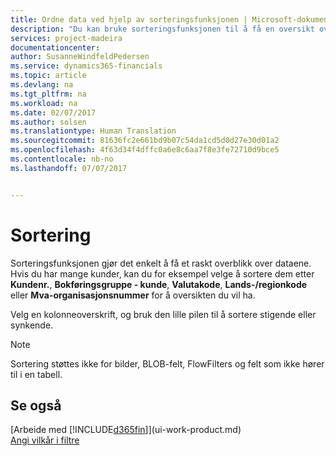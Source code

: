 ```yaml
---
title: Ordne data ved hjelp av sorteringsfunksjonen | Microsoft-dokumentasjon
description: "Du kan bruke sorteringsfunksjonen til å få en oversikt over dataene. Du kan for eksempel sortere kunder etter valutakode for å få et velge et utvalg av kunder."
services: project-madeira
documentationcenter: 
author: SusanneWindfeldPedersen
ms.service: dynamics365-financials
ms.topic: article
ms.devlang: na
ms.tgt_pltfrm: na
ms.workload: na
ms.date: 02/07/2017
ms.author: solsen
ms.translationtype: Human Translation
ms.sourcegitcommit: 81636fc2e661bd9b07c54da1cd5d0d27e30d01a2
ms.openlocfilehash: 4f63d34f4dffc0a6e8c6aa7f8e3fe72710d9bce5
ms.contentlocale: nb-no
ms.lasthandoff: 07/07/2017


---
```

# <a name="sorting"></a>Sortering
Sorteringsfunksjonen gjør det enkelt å få et raskt overblikk over dataene. Hvis du har mange kunder, kan du for eksempel velge å sortere dem etter **Kundenr.**, **Bokføringsgruppe - kunde**, **Valutakode**, **Lands-/regionkode** eller **Mva-organisasjonsnummer** for å oversikten du vil ha.

Velg en kolonneoverskrift, og bruk den lille pilen til å sortere stigende eller synkende.  

> [!NOTE]  
>   Sortering støttes ikke for bilder, BLOB-felt, FlowFilters og felt som ikke hører til i en tabell.

## <a name="see-also"></a>Se også
[Arbeide med [!INCLUDE[d365fin](includes/d365fin_md.md)]](ui-work-product.md)  
[Angi vilkår i filtre](ui-enter-criteria-filters.md)


